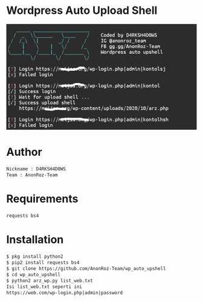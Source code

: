 # Wordpress Auto Upload Shell
![NGEHEK](https://raw.githubusercontent.com/AnonRoz-Team/wp_auto_upshell/main/IMG_20201012_175906.jpg?raw=true)
# Author
```
Nickname : D4RKSH4D0WS
Team : AnonRoz-Team
```

# Requirements
```
requests bs4
```

# Installation
```
$ pkg install python2
$ pip2 install requests bs4
$ git clone https://github.com/AnonRoz-Team/wp_auto_upshell
$ cd wp_auto_upshell
$ python2 arz_wp.py list_web.txt
Isi list_web.txt seperti ini 
https://web.com/wp-login.php|admin|password
```
